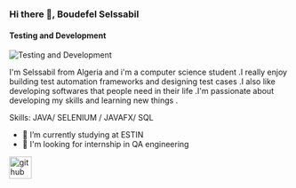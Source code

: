 ### Hi there 👋, Boudefel Selssabil
#### Testing and Development
![Testing and Development](https://github.com/B-Selssabil/B-Selssabil-/blob/main/FINALLY.png)

I'm Selssabil from Algeria and  i'm a computer science student .I really enjoy building test  automation  frameworks  and designing test cases .I also like developing softwares that people need in their life .I'm passionate about developing my skills and learning new things .

Skills: JAVA/ SELENIUM / JAVAFX/ SQL

- 🔭 I’m currently studying  at ESTIN 
- 👯 I'm looking for internship in QA engineering


[<img src='https://cdn.jsdelivr.net/npm/simple-icons@3.0.1/icons/github.svg' alt='github' height='40'>](https://github.com/B-Selssabil)  



